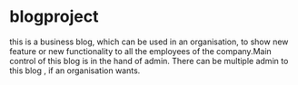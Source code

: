 # blogproject
this is a business blog, which can be used in an organisation, to show new feature or new functionality to all the employees of the company.Main control of this blog is in the hand of admin. There can be multiple admin to this blog , if an organisation wants.
